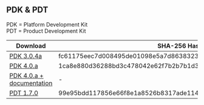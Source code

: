 ## PDK & PDT

PDK = Platform Development Kit  
PDT = Product Development Kit

| Download |SHA-256 Hash |
|----------|----------|
|[PDK 3.0.4a](https://mega.nz/#!esdzmTwQ!HnyX2etDGY5XQWLEM4nef20JvFDffjfkDLlgikhax1Y)|fc61175eec7d008495de01098e5a7d8638323e0bdc575fbd18d8c4b9ba464444|
|[PDK 4.0.a](https://mega.nz/#!yhcSlJLT!JTjQjVy4_qIKB0MHss-UMRtq6ZC7gur6AXdilI2rq_Q)|1ca8e880d36288bd3c478042e62f7b2b7b1d368910dbd2b654d1cd6a5b93b08e|
|[PDK 4.0.a + documentation](https://sourceforge.net/projects/symbiandump/)|-|
|[PDT 1.7.0](https://mega.nz/#!bp8TjTyT!BiIPpUF6CJC5wtZ5NnZYkObtlA02HpayuKyoYpv0WlA)|99e95bdd117856e66f8e1a8526b8317ade114d4899657973796d8b7cae436ac0|